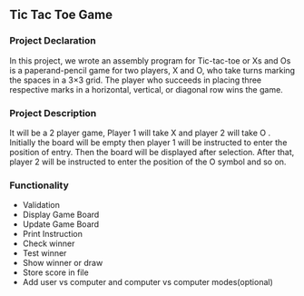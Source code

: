 ## Tic Tac Toe Game

### Project Declaration
In this project, we wrote an assembly program for Tic-tac-toe or Xs and Os is a paperand-pencil game for two players, X and O, who take turns marking the spaces in a 3×3 grid.
The player who succeeds in placing three respective marks in a horizontal, vertical, or
diagonal row wins the game. 

### Project Description
It will be a 2 player game, Player 1 will take X and player 2 will take O . Initially the board
will be empty then player 1 will be instructed to enter the position of entry. Then the board
will be displayed after selection. After that, player 2 will be instructed to enter the position of
the O symbol and so on. 

### Functionality
-   Validation 
-   Display Game Board 
-   Update Game Board 
-   Print Instruction
-   Check winner 
-   Test winner 
-   Show winner or draw
-   Store score in file
-   Add user vs computer and computer vs computer modes(optional)
